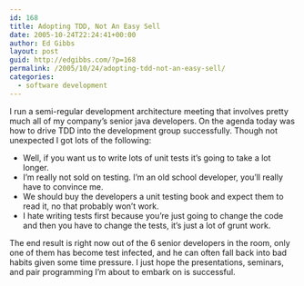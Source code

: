 ```yaml
---
id: 168
title: Adopting TDD, Not An Easy Sell
date: 2005-10-24T22:24:41+00:00
author: Ed Gibbs
layout: post
guid: http://edgibbs.com/?p=168
permalink: /2005/10/24/adopting-tdd-not-an-easy-sell/
categories:
  - software development
---
```

I run a semi-regular development architecture meeting that involves pretty much all of my company&#8217;s senior java developers. On the agenda today was how to drive TDD into the development group successfully. Though not unexpected I got lots of the following:

  * Well, if you want us to write lots of unit tests it&#8217;s going to take a lot longer.
  * I&#8217;m really not sold on testing. I&#8217;m an old school developer, you&#8217;ll really have to convince me.
  * We should buy the developers a unit testing book and expect them to read it, no that probably won&#8217;t work.
  * I hate writing tests first because you&#8217;re just going to change the code and then you have to change the tests, it&#8217;s just a lot of grunt work.

The end result is right now out of the 6 senior developers in the room, only one of them has become test infected, and he can often fall back into bad habits given some time pressure. I just hope the presentations, seminars, and pair programming I&#8217;m about to embark on is successful.